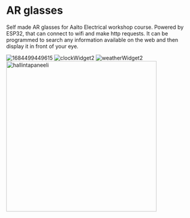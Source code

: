 # AR glasses

Self made AR glasses for Aalto Electrical workshop course. Powered by ESP32, that can connect to wifi and make http requests. It can be programmed to search any information available on the web and then display it in front of your eye.

![1684499449615](https://github.com/IiroKarppanen/ARlasit/assets/39335935/4d1dc0a1-a338-41f1-9dc7-b360180bfd85)
![clockWidget2](https://github.com/IiroKarppanen/ARlasit/assets/39335935/3efeefa5-ecbd-485d-bc1b-feb0276b4eed)
![weatherWidget2](https://github.com/IiroKarppanen/ARlasit/assets/39335935/a239cb8e-c7ff-4495-8082-ccf4deb39def)
<img width="401" alt="hallintapaneeli" src="https://github.com/IiroKarppanen/AR-glasses/assets/39335935/e0c5486e-6dbf-4997-a68b-ca345820a55d">

